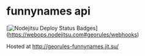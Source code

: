 funnynames api
======

[![Nodejitsu Deploy Status Badges](https://webhooks.nodejitsu.com/georules/funnynames.png)]
(https://webops.nodejitsu.com#georules/webhooks)

Hosted at http://georules-funnynames.jit.su/
